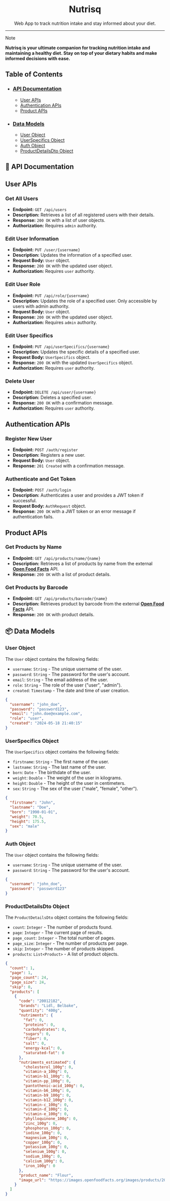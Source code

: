 <p align="center">
  <h1 align="center">Nutrisq</h1>
  <p align="center">Web App to track nutrition intake and stay informed about your diet.</p>
</p>

---

> [!NOTE]
> **Nutrisq is your ultimate companion for tracking nutrition intake and maintaining a healthy diet. Stay on top of your dietary habits and make informed decisions with ease.**

## Table of Contents

* ### [API Documentation](#-api-documentation)
  * [User APIs](#user-apis)
  * [Authentication APIs](#authentication-apis)
  * [Product APIs](#product-apis)

* ### [Data Models](#-data-models)
  * [User Object](#user-object)
  * [UserSpecifics Object](#userspecifics-object)
  * [Auth Object](#auth-object)
  * [ProductDetailsDto Object](#productdetailsdto-object)

## 📖 API Documentation

## User APIs

### Get All Users

- **Endpoint:** `GET /api/users`
- **Description:** Retrieves a list of all registered users with their details.
- **Response:** `200 OK` with a list of user objects.
- **Authorization:** Requires `admin` authority.

### Edit User Information

- **Endpoint:** `PUT /user/{username}`
- **Description:** Updates the information of a specified user.
- **Request Body:** `User` object.
- **Response:** `200 OK` with the updated user object.
- **Authorization:** Requires `user` authority.

### Edit User Role

- **Endpoint:** `PUT /api/role/{username}`
- **Description:** Updates the role of a specified user. Only accessible by users with admin authority.
- **Request Body:** `User` object.
- **Response:** `200 OK` with the updated user object.
- **Authorization:** Requires `admin` authority.

### Edit User Specifics

- **Endpoint:** `PUT /api/userSpecifics/{username}`
- **Description:** Updates the specific details of a specified user.
- **Request Body:** `UserSpecifics` object.
- **Response:** `200 OK` with the updated `UserSpecifics` object.
- **Authorization:** Requires `user` authority.

### Delete User

- **Endpoint:** `DELETE /api/user/{username}`
- **Description:** Deletes a specified user.
- **Response:** `200 OK` with a confirmation message.
- **Authorization:** Requires `user` authority.

## Authentication APIs

### Register New User

- **Endpoint:** `POST /auth/register`
- **Description:** Registers a new user.
- **Request Body:** `User` object.
- **Response:** `201 Created` with a confirmation message.

### Authenticate and Get Token

- **Endpoint:** `POST /auth/login`
- **Description:** Authenticates a user and provides a JWT token if successful.
- **Request Body:** `AuthRequest` object.
- **Response:** `200 OK` with a JWT token or an error message if authentication fails.

## Product APIs

### Get Products by Name

- **Endpoint:** `GET /api/products/name/{name}`
- **Description:** Retrieves a list of products by name from the external  <b>[Open Food Facts](https://world.openfoodfacts.org/data)</b> API.
- **Response:** `200 OK` with a list of product details.

### Get Products by Barcode

- **Endpoint:** `GET /api/products/barcode/{name}`
- **Description:** Retrieves product by barcode from the external  <b>[Open Food Facts](https://world.openfoodfacts.org/data)</b> API.
- **Response:** `200 OK` with product details.

## 📦 Data Models

### User Object

The `User` object contains the following fields:

-  `username`: `String` - The unique username of the user.
-  `password`: `String` - The password for the user's account.
-  `email`: `String` - The email address of the user.
-  `role`: `String` - The role of the user ("user", "admin").
-  `created`: `Timestamp` - The date and time of user creation.

```json
{
  "username": "john_doe",
  "password": "password123",
  "email": "john.doe@example.com",
  "role": "user",
  "created": "2024-05-18 21:40:15"
}
```

### UserSpecifics Object

The `UserSpecifics` object contains the following fields:

- `firstname`: `String` - The first name of the user.
- `lastname`: `String` - The last name of the user.
- `born`: `Date` - The birthdate of the user.
- `weight`: `Double` - The weight of the user in kilograms.
- `height`: `Double` - The height of the user in centimeters.
- `sex`: `String` - The sex of the user ("male", "female", "other").

```json
{
  "firstname": "John",
  "lastname": "Doe",
  "born": "1990-01-01",
  "weight": 70.5,
  "height": 175.5,
  "sex": "male"
}
```

### Auth Object

The `User` object contains the following fields:

-  `username`: `String` - The unique username of the user.
-  `password`: `String` - The password for the user's account.

```json
{
  "username": "john_doe",
  "password": "password123"
}
```

### ProductDetailsDto Object

The `ProductDetailsDto` object contains the following fields:

- `count`: `Integer` - The number of products found.
- `page`: `Integer` - The current page of results.
- `page_count`: `Integer` - The total number of pages.
- `page_size`: `Integer` - The number of products per page.
- `skip`: `Integer` - The number of products skipped.
- `products`: `List<Product>` - A list of product objects.

```json
{
  "count": 1,
  "page": 1,
  "page_count": 24,
  "page_size": 24,
  "skip": 0,
  "products": [
    {
      "code": "20012182",
      "brands": "Lidl, Belbake",
      "quantity": "400g",
      "nutriments": {
        "fat": 0,
        "proteins": 0,
        "carbohydrates": 0,
        "sugars": 0,
        "fiber": 0,
        "salt": 0,
        "energy-kcal": 0,
        "saturated-fat": 0
      },
      "nutriments_estimated": {
        "cholesterol_100g": 0,
        "vitamin-a_100g": 0,
        "vitamin-b1_100g": 0,
        "vitamin-pp_100g": 0,
        "pantothenic-acid_100g": 0,
        "vitamin-b6_100g": 0,
        "vitamin-b9_100g": 0,
        "vitamin-b12_100g": 0,
        "vitamin-c_100g": 0,
        "vitamin-d_100g": 0,
        "vitamin-e_100g": 0,
        "phylloquinone_100g": 0,
        "zinc_100g": 0,
        "phosphorus_100g": 0,
        "iodine_100g": 0,
        "magnesium_100g": 0,
        "copper_100g": 0,
        "potassium_100g": 0,
        "selenium_100g": 0,
        "sodium_100g": 0,
        "calcium_100g": 0,
        "iron_100g": 0
      },
      "product_name": "Flour",
      "image_url": "https://images.openfoodfacts.org/images/products/20012182/front_en.117.400.jpg"
    }
  ]
}
```